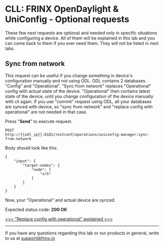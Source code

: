 # CLL: FRINX OpenDaylight & UniConfig - Optional requests

These few next requests are optional and needed only in specific situations while configuring a device. All of them will be explained in this lab and you can come back to them if you ever need them. They will not be listed in next labs.

## Sync from network

This request can be useful if you change something in device's configuration manually and not using ODL. ODL contains 2 databases. "Config" and "Operational". "Sync from network" replaces "Operational" config with actual state of the device. "Operational" then contains latest state of the device, until you change configuration of the device manually with cli again. If you use "commit" request using ODL, all your databases are synced with device, so "sync from network" and "replace config with operational" are not needed in that case.

Press "**Send**" to execute request.

```
POST
http://{{odl_ip}}:8181/restconf/operations/uniconfig-manager:sync-from-network
```

Body should look like this:

```
{
    "input": {
        "target-nodes": {
            "node": [
                "xr5"
            ]
        }
    }
}
```
Now, your "Operational" and actual device are synced.

Expected status code: **200 OK**

[>>> "Replace config with operational" explained <<<](12.md)

---
If you have any questions regarding this lab or our products in general, write to us at [support@frinx.io](mailto:support@frinx.io)